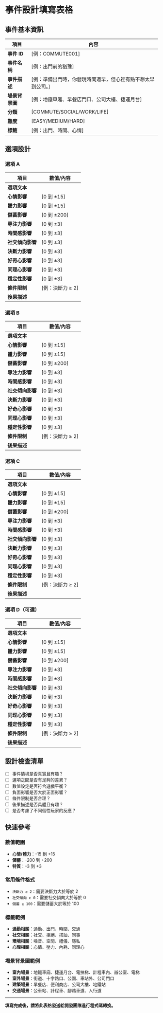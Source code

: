 # 事件設計填寫表格

## 事件基本資訊

| 項目           | 內容                                                         |
| -------------- | ------------------------------------------------------------ |
| **事件 ID**    | [例：COMMUTE001]                                             |
| **事件名稱**   | [例：出門前的猶豫]                                           |
| **事件描述**   | [例：準備出門時，你發現時間還早，但心裡有點不想太早到公司。] |
| **場景背景圖** | [例：地鐵車廂、早餐店門口、公司大樓、捷運月台]               |
| **分類**       | [COMMUTE/SOCIAL/WORK/LIFE]                                   |
| **難度**       | [EASY/MEDIUM/HARD]                                           |
| **標籤**       | [例：出門、時間、心情]                                       |

## 選項設計

### 選項 A

| 項目             | 數值/內容        |
| ---------------- | ---------------- |
| **選項文本**     |                  |
| **心情影響**     | [0 到 ±15]       |
| **體力影響**     | [0 到 ±15]       |
| **儲蓄影響**     | [0 到 ±200]      |
| **專注力影響**   | [0 到 ±3]        |
| **時間感影響**   | [0 到 ±3]        |
| **社交傾向影響** | [0 到 ±3]        |
| **決斷力影響**   | [0 到 ±3]        |
| **好奇心影響**   | [0 到 ±3]        |
| **同理心影響**   | [0 到 ±3]        |
| **穩定性影響**   | [0 到 ±3]        |
| **條件限制**     | [例：決斷力 ≥ 2] |
| **後果描述**     |                  |

### 選項 B

| 項目             | 數值/內容        |
| ---------------- | ---------------- |
| **選項文本**     |                  |
| **心情影響**     | [0 到 ±15]       |
| **體力影響**     | [0 到 ±15]       |
| **儲蓄影響**     | [0 到 ±200]      |
| **專注力影響**   | [0 到 ±3]        |
| **時間感影響**   | [0 到 ±3]        |
| **社交傾向影響** | [0 到 ±3]        |
| **決斷力影響**   | [0 到 ±3]        |
| **好奇心影響**   | [0 到 ±3]        |
| **同理心影響**   | [0 到 ±3]        |
| **穩定性影響**   | [0 到 ±3]        |
| **條件限制**     | [例：決斷力 ≥ 2] |
| **後果描述**     |                  |

### 選項 C

| 項目             | 數值/內容        |
| ---------------- | ---------------- |
| **選項文本**     |                  |
| **心情影響**     | [0 到 ±15]       |
| **體力影響**     | [0 到 ±15]       |
| **儲蓄影響**     | [0 到 ±200]      |
| **專注力影響**   | [0 到 ±3]        |
| **時間感影響**   | [0 到 ±3]        |
| **社交傾向影響** | [0 到 ±3]        |
| **決斷力影響**   | [0 到 ±3]        |
| **好奇心影響**   | [0 到 ±3]        |
| **同理心影響**   | [0 到 ±3]        |
| **穩定性影響**   | [0 到 ±3]        |
| **條件限制**     | [例：決斷力 ≥ 2] |
| **後果描述**     |                  |

### 選項 D（可選）

| 項目             | 數值/內容        |
| ---------------- | ---------------- |
| **選項文本**     |                  |
| **心情影響**     | [0 到 ±15]       |
| **體力影響**     | [0 到 ±15]       |
| **儲蓄影響**     | [0 到 ±200]      |
| **專注力影響**   | [0 到 ±3]        |
| **時間感影響**   | [0 到 ±3]        |
| **社交傾向影響** | [0 到 ±3]        |
| **決斷力影響**   | [0 到 ±3]        |
| **好奇心影響**   | [0 到 ±3]        |
| **同理心影響**   | [0 到 ±3]        |
| **穩定性影響**   | [0 到 ±3]        |
| **條件限制**     | [例：決斷力 ≥ 2] |
| **後果描述**     |                  |

## 設計檢查清單

- [ ] 事件情境是否真實且有趣？
- [ ] 選項之間是否有足夠的差異？
- [ ] 數值設定是否符合遊戲平衡？
- [ ] 負面影響是否大於正面影響？
- [ ] 條件限制是否合理？
- [ ] 後果描述是否具體且有趣？
- [ ] 是否考慮了不同個性玩家的反應？

## 快速參考

### 數值範圍

- **心情/體力**：-15 到 +15
- **儲蓄**：-200 到 +200
- **特質**：-3 到 +3

### 常用條件格式

- `決斷力 ≥ 2`：需要決斷力大於等於 2
- `社交傾向 ≥ 0`：需要社交傾向大於等於 0
- `儲蓄 ≥ 100`：需要儲蓄大於等於 100

### 標籤範例

- **通勤相關**：通勤、出門、時間、交通
- **社交相關**：社交、拒絕、搭訕、同事
- **環境相關**：噪音、空間、禮儀、隱私
- **心理相關**：心情、壓力、內耗、同理心

### 場景背景圖範例

- **室內場景**：地鐵車廂、捷運月台、電扶梯、計程車內、辦公室、電梯
- **室外場景**：街道、十字路口、公園、車站外、公司門口
- **建築場景**：早餐店、便利商店、公司大樓、地鐵站
- **交通場景**：公車站、計程車、腳踏車道、人行道

---

**填寫完成後，請將此表格發送給開發團隊進行程式碼轉換。**
